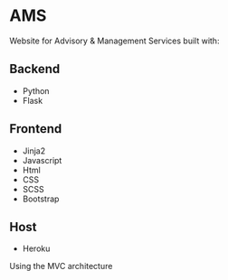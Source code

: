 # AMS
Website for Advisory & Management Services built with:
## Backend
* Python
* Flask

## Frontend
* Jinja2
* Javascript
* Html
* CSS
* SCSS
* Bootstrap 

## Host
* Heroku

Using the MVC architecture